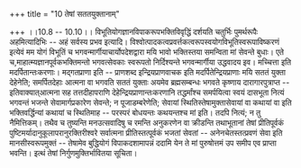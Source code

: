 +++
title = "10 तेषां सततयुक्तानाम्"

+++
।।10.8 -- 10.10।। विभूतियोगज्ञानविपाकरूपभक्तिविवृद्धिं दर्शयति चतुर्भिः
पुमर्थरूपैः अहमित्यादिभिः -- अहं सर्वस्य प्रभव इत्यादि।
विश्वोत्पादकत्वप्रवर्त्तकत्वरूपस्वयोगविभूतिस्वरूपाविष्करणं इत्येवं मम
योगं विभूतिं च भगवन्मार्गीयाचार्योपदेशद्वारा मयि भावो भक्तिस्तया
समन्विता मां सेवन्ते बुधाः। एते च,माहात्म्यज्ञानपूर्वकभक्तिमन्तो
भगवत्सेवकाः स्वरूपतो निर्दिश्यन्ते भगवन्मार्गीया उद्धवादय इव। मच्चित्ता
इति मदर्पितान्तःकरणाः। मद्गतप्राणा इति -- प्राणशब्द इन्द्रियप्राणवाचक
इति मदर्पितेन्द्रियप्राणाः मयि सततं युक्ता देहेनेति; समर्पितदेहाः आत्मना
वा भगवति सततं युक्ताः अयमेव ब्रह्मसम्बन्धः भगवते कृष्णाय
दारागारपुत्राप्त -- इतिवाक्यात्आत्मना सह तत्तदीहापराणि
देहेन्द्रियप्राणान्तःकरणानि तद्धर्मांश्च समर्पयित्वा स्वयं दासभूता
नित्यं भगवन्तं भजन्ते सेवामार्गप्रकारेण सेवन्ते; न पूजाडम्बरेणेति;
सेवायां स्थितिस्तेषामुक्तासेवायां वा कथायां वा इति भक्तिवर्द्धिन्यां
कथायां च स्थितिमाह -- परस्परं बोधयन्तः कथयन्तश्च मां इति। तदपि नित्यं; न
तु नैमित्तिकम्। तथैव च तुष्यन्ति मनउत्सवादिषु च रमन्ति अनुकरणेन वा
क्रीडन्ति तथाभूतानां तेषां प्रीतिपूर्वकं
पुष्टिमर्यादानुकूलापरानुरक्तिरीश्वरे सर्वात्मना प्रीतिस्तत्पूर्वकं भजतां
सेवतां -- अनेनचेतस्तत्प्रवणं सेवा इति मानसीस्वरूपमुक्तं -- तेषामेव
बुद्धियोगं विपाकदशामापन्नं ददामि येन ते मां पुरुषोत्तमं उप समीप एव
प्राप्ता भवन्ति। इत्थं तेषां निर्गुणमुक्तिर्भावितया सूचिता।
